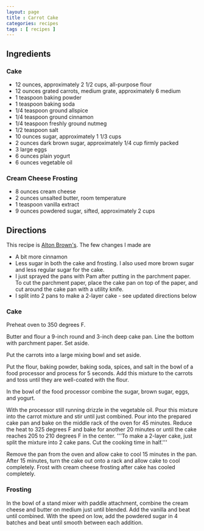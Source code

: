 ```yaml
---
layout: page
title : Carrot Cake
categories: recipes
tags : [ recipes ]
---
```

## Ingredients

### Cake

*  12 ounces, approximately 2 1/2 cups, all-purpose flour
*  12 ounces grated carrots, medium grate, approximately 6 medium
*  1 teaspoon baking powder
*  1 teaspoon baking soda
*  1/4 teaspoon ground allspice
*  1/4 teaspoon ground cinnamon
*  1/4 teaspoon freshly ground nutmeg
*  1/2 teaspoon salt
*  10 ounces sugar, approximately 1 1/3 cups
*  2 ounces dark brown sugar, approximately 1/4 cup firmly packed
*  3 large eggs
*  6 ounces plain yogurt
*  6 ounces vegetable oil

### Cream Cheese Frosting

* 8 ounces cream cheese
* 2 ounces unsalted butter, room temperature
* 1 teaspoon vanilla extract
* 9 ounces powdered sugar, sifted, approximately 2 cups

## Directions

This recipe is [Alton Brown's](http://www.foodnetwork.com/recipes/alton-brown/carrot-cake-recipe/index.html). The few changes I made are

* A bit more cinnamon
* Less sugar in both the cake and frosting. I also used more brown sugar and less regular sugar for the cake.
* I just sprayed the pans with Pam after putting in the parchment paper. To cut the parchment paper, place the cake pan on top of the paper, and cut around the cake pan with a utility knife.
* I split into 2 pans to make a 2-layer cake - see updated directions below

### Cake

Preheat oven to 350 degrees F.

Butter and flour a 9-inch round and 3-inch deep cake pan. Line the bottom with parchment paper. Set aside.

Put the carrots into a large mixing bowl and set aside.

Put the flour, baking powder, baking soda, spices, and salt in the bowl of a food processor and process for 5 seconds. Add this mixture to the carrots and toss until they are well-coated with the flour.

In the bowl of the food processor combine the sugar, brown sugar, eggs, and yogurt.

With the processor still running drizzle in the vegetable oil. Pour this mixture into the carrot mixture and stir until just combined. Pour into the prepared cake pan and bake on the middle rack of the oven for 45 minutes. Reduce the heat to 325 degrees F and bake for another 20 minutes or until the cake reaches 205 to 210 degrees F in the center. '''To make a 2-layer cake, just split the mixture into 2 cake pans. Cut the cooking time in half.'''

Remove the pan from the oven and allow cake to cool 15 minutes in the pan. After 15 minutes, turn the cake out onto a rack and allow cake to cool completely. Frost with cream cheese frosting after cake has cooled completely.

### Frosting

In the bowl of a stand mixer with paddle attachment, combine the cream cheese and butter on medium just until blended. Add the vanilla and beat until combined. With the speed on low, add the powdered sugar in 4 batches and beat until smooth between each addition.

